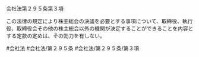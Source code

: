 会社法第２９５条第３項

この法律の規定により株主総会の決議を必要とする事項について、取締役、執行役、取締役会その他の株主総会以外の機関が決定することができることを内容とする定款の定めは、その効力を有しない。

#会社法
#会社法/第２９５条
#会社法/第２９５条/第３項
